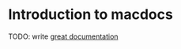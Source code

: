 # Introduction to macdocs

TODO: write [great documentation](http://jacobian.org/writing/what-to-write/)
